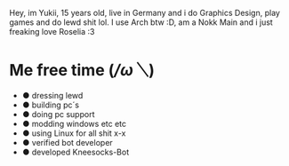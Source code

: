 Hey, im Yukii, 15 years old, live in Germany and i do Graphics Design, play games and do lewd shit lol.
I use Arch btw :D, am a Nokk Main and i just freaking love Roselia :3
# Me free time (*/ω＼*)
* ● dressing lewd
* ● building pc´s
* ● doing pc support
* ● modding windows etc etc
* ● using Linux for all shit x-x
* ● verified bot developer
* ● developed Kneesocks-Bot
